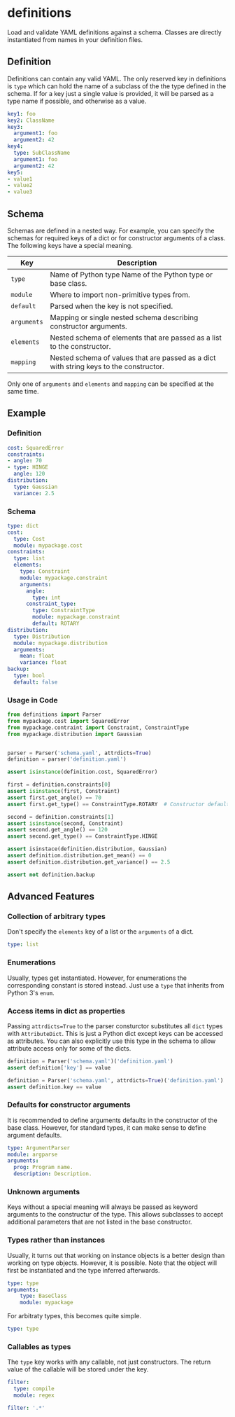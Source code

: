 definitions
===========

Load and validate YAML definitions against a schema. Classes are
directly instantiated from names in your definition files.

Definition
----------

Definitions can contain any valid YAML. The only reserved key in definitions is
`type` which can hold the name of a subclass of the the type defined in the
schema. If for a key just a single value is provided, it will be parsed as a
type name if possible, and otherwise as a value.

```yaml
key1: foo
key2: ClassName
key3:
  argument1: foo
  argument2: 42
key4:
  type: SubClassName
  argument1: foo
  argument2: 42
key5:
- value1
- value2
- value3
```

Schema
------

Schemas are defined in a nested way. For example, you can specify the schemas
for required keys of a dict or for constructor arguments of a class. The
following keys have a special meaning.

| Key | Description |
| --- | ----------- |
| `type` | Name of Python type Name of the Python type or base class. |
| `module` | Where to import non-primitive types from. |
| `default` | Parsed when the key is not specified. |
| `arguments` | Mapping or single nested schema describing constructor arguments. |
| `elements` | Nested schema of elements that are passed as a list to the constructor. |
| `mapping` | Nested schema of values that are passed as a dict with string keys to the constructor. |

Only one of `arguments` and `elements` and `mapping` can be specified at the same time.

Example
-------

### Definition

```yaml
cost: SquaredError
constraints:
- angle: 70
- type: HINGE
  angle: 120
distribution:
  type: Gaussian
  variance: 2.5
```

### Schema

```yaml
type: dict
cost:
  type: Cost
  module: mypackage.cost
constraints:
  type: list
  elements:
    type: Constraint
    module: mypackage.constraint
    arguments:
      angle:
        type: int
      constraint_type:
        type: ConstraintType
        module: mypackage.constraint
        default: ROTARY
distribution:
  type: Distribution
  module: mypackage.distribution
  arguments:
    mean: float
    variance: float
backup:
  type: bool
  default: false
```

### Usage in Code

```python
from definitions import Parser
from mypackage.cost import SquaredError
from mypackage.contraint import Constraint, ConstraintType
from mypackage.distribution import Gaussian


parser = Parser('schema.yaml', attrdicts=True)
definition = parser('definition.yaml')

assert isinstance(definition.cost, SquaredError)

first = definition.constraints[0]
assert isinstance(first, Constraint)
assert first.get_angle() == 70
assert first.get_type() == ConstraintType.ROTARY  # Constructor default

second = definition.constraints[1]
assert isinstance(second, Constraint)
assert second.get_angle() == 120
assert second.get_type() == ConstraintType.HINGE

assert isinstace(definition.distribution, Gaussian)
assert definition.distribution.get_mean() == 0
assert definition.distribution.get_variance() == 2.5

assert not definition.backup
```

Advanced Features
-----------------

### Collection of arbitrary types

Don't specify the `elements` key of a list or the `arguments` of a dict.

```yaml
type: list
```

### Enumerations

Usually, types get instantiated. However, for enumerations the corresponding
constant is stored instead. Just use a `type` that inherits from Python 3's
`enum`.

### Access items in dict as properties

Passing `attrdicts=True` to the parser consturctor substitutes all `dict`
types with `AttributeDict`. This is just a Python dict except keys can be
accessed as attributes. You can also explicitly use this type in the schema to
allow attribute access only for some of the dicts.

```python
definition = Parser('schema.yaml')('definition.yaml')
assert definition['key'] == value

definition = Parser('schema.yaml', attrdicts=True)('definition.yaml')
assert definition.key == value
```

### Defaults for constructor arguments

It is recommended to define arguments defaults in the constructor of the base
class. However, for standard types, it can make sense to define argument
defaults.

```yaml
type: ArgumentParser
module: argparse
arguments:
  prog: Program name.
  description: Description.
```

### Unknown arguments

Keys without a special meaning will always be passed as keyword arguments to
the constructur of the type. This allows subclasses to accept additional
parameters that are not listed in the base constructor.

### Types rather than instances

Usually, it turns out that working on instance objects is a better design than
working on type objects. However, it is possible. Note that the object will
first be instantiated and the type inferred afterwards.

```yaml
type: type
arguments:
    type: BaseClass
    module: mypackage
```

For arbitraty types, this becomes quite simple.

```yaml
type: type
```

### Callables as types

The `type` key works with any callable, not just constructors. The return value
of the callable will be stored under the key.

```yaml
filter:
  type: compile
  module: regex
```

```yaml
filter: '.*'
```
